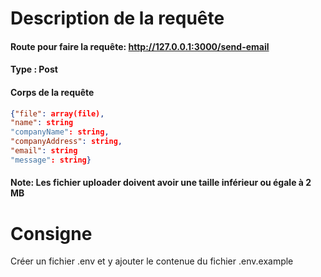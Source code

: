 # Description de la requête

#### Route pour faire la requête: <http://127.0.0.1:3000/send-email>

#### Type : Post

#### Corps de la requête
```json
{"file": array(file),
"name": string
"companyName": string,
"companyAddress": string,
"email": string
"message": string}
```

#### Note: Les  fichier uploader doivent avoir une taille inférieur ou égale à 2 MB

# Consigne

Créer un fichier .env et y ajouter le contenue du fichier .env.example
